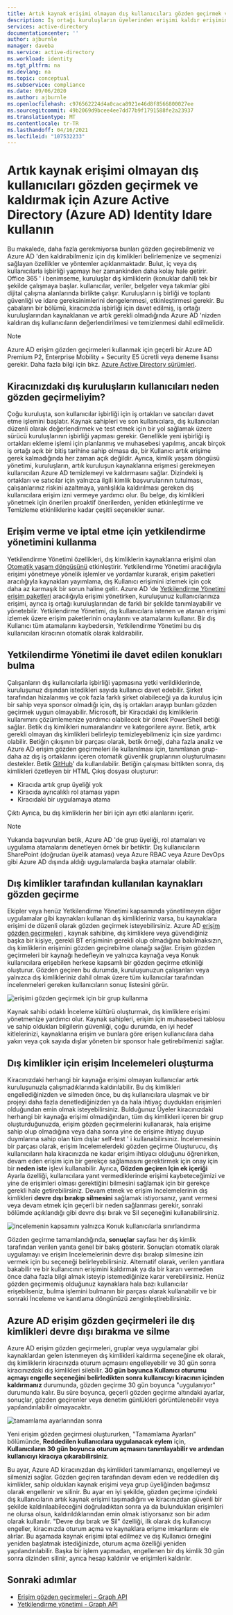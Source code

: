 ```yaml
---
title: Artık kaynak erişimi olmayan dış kullanıcıları gözden geçirmek ve kaldırmak için Azure AD Identity Governance kullanın
description: İş ortağı kuruluşların üyelerinden erişimi kaldır erişimini genişletmek için erişim Incelemelerini kullanın
services: active-directory
documentationcenter: ''
author: ajburnle
manager: daveba
ms.service: active-directory
ms.workload: identity
ms.tgt_pltfrm: na
ms.devlang: na
ms.topic: conceptual
ms.subservice: compliance
ms.date: 09/06/2020
ms.author: ajburnle
ms.openlocfilehash: c976562224d4a0caca8921e46d8f8566800027ee
ms.sourcegitcommit: 49b2069d9bcee4ee7dd77b9f1791588fe2a23937
ms.translationtype: MT
ms.contentlocale: tr-TR
ms.lasthandoff: 04/16/2021
ms.locfileid: "107532233"
---
```

# <a name="use-azure-active-directory-azure-ad-identity-governance-to-review-and-remove-external-users-who-no-longer-have-resource-access"></a>Artık kaynak erişimi olmayan dış kullanıcıları gözden geçirmek ve kaldırmak için Azure Active Directory (Azure AD) Identity Idare kullanın

Bu makalede, daha fazla gerekmiyorsa bunları gözden geçirebilmeniz ve Azure AD 'den kaldırabilmeniz için dış kimlikleri belirlemenize ve seçmenizi sağlayan özellikler ve yöntemler açıklanmaktadır. Bulut, iç veya dış kullanıcılarla işbirliği yapmayı her zamankinden daha kolay hale getirir. Office 365 ' i benimseme, kuruluşlar dış kimliklerin (konuklar dahil) tek bir şekilde çalışmaya başlar. kullanıcılar, veriler, belgeler veya takımlar gibi dijital çalışma alanlarında birlikte çalışır. Kuruluşların iş birliği ve toplantı güvenliği ve idare gereksinimlerini dengelenmesi, etkinleştirmesi gerekir. Bu çabaların bir bölümü, kiracınızda işbirliği için davet edilmiş, iş ortağı kuruluşlarından kaynaklanan ve artık gerekli olmadığında Azure AD 'nizden kaldıran dış kullanıcıların değerlendirilmesi ve temizlenmesi dahil edilmelidir.

>[!NOTE]
>Azure AD erişim gözden geçirmeleri kullanmak için geçerli bir Azure AD Premium P2, Enterprise Mobility + Security E5 ücretli veya deneme lisansı gerekir. Daha fazla bilgi için bkz. [Azure Active Directory sürümleri](../fundamentals/active-directory-whatis.md).

## <a name="why-review-users-from-external-organizations-in-your-tenant"></a>Kiracınızdaki dış kuruluşların kullanıcıları neden gözden geçirmeliyim?

Çoğu kuruluşta, son kullanıcılar işbirliği için iş ortakları ve satıcıları davet etme işlemini başlatır. Kaynak sahipleri ve son kullanıcılara, dış kullanıcıları düzenli olarak değerlendirmek ve test etmek için bir yol sağlamak üzere sürücü kuruluşlarının işbirliği yapması gerekir. Genellikle yeni işbirliği iş ortakları ekleme işlemi için planlanmış ve muhasebesi yapılmış, ancak birçok iş ortağı açık bir bitiş tarihine sahip olmasa da, bir Kullanıcı artık erişime gerek kalmadığında her zaman açık değildir. Ayrıca, kimlik yaşam döngüsü yönetimi, kuruluşların, artık kuruluşun kaynaklarına erişmesi gerekmeyen kullanıcıları Azure AD temizlemeyi ve kaldırmasını sağlar. Dizindeki iş ortakları ve satıcılar için yalnızca ilgili kimlik başvurularının tutulması, çalışanlarınız riskini azaltmaya, yanlışlıkla kaldırılması gereken dış kullanıcılara erişim izni vermeye yardımcı olur. Bu belge, dış kimlikleri yönetmek için önerilen proaktif önerilerden, yeniden etkinleştirme ve Temizleme etkinliklerine kadar çeşitli seçenekler sunar.

## <a name="use-entitlement-management-to-grant-and-revoke-access"></a>Erişim verme ve iptal etme için yetkilendirme yönetimini kullanma

Yetkilendirme Yönetimi özellikleri, dış kimliklerin kaynaklarına erişimi olan [Otomatik yaşam döngüsünü](entitlement-management-external-users.md#manage-the-lifecycle-of-external-users) etkinleştirir. Yetkilendirme Yönetimi aracılığıyla erişimi yönetmeye yönelik işlemler ve yordamlar kurarak, erişim paketleri aracılığıyla kaynakları yayımlama, dış Kullanıcı erişimini izlemek için çok daha az karmaşık bir sorun haline gelir. Azure AD 'de [Yetkilendirme Yönetimi erişim paketleri](entitlement-management-overview.md) aracılığıyla erişimi yönetirken, kuruluşunuz kullanıcılarınıza erişimi, ayrıca iş ortağı kuruluşlarından de farklı bir şekilde tanımlayabilir ve yönetebilir. Yetkilendirme Yönetimi, dış kullanıcılara istenen ve atanan erişimi izlemek üzere erişim paketlerinin onaylarını ve atamalarını kullanır. Bir dış Kullanıcı tüm atamalarını kaybedersin, Yetkilendirme Yönetimi bu dış kullanıcıları kiracının otomatik olarak kaldırabilir. 

## <a name="find-guests-not-invited-through-entitlement-management"></a>Yetkilendirme Yönetimi ile davet edilen konukları bulma

Çalışanların dış kullanıcılarla işbirliği yapmasına yetki verildiklerinde, kuruluşunuz dışından istedikleri sayıda kullanıcı davet edebilir. Şirket tarafından hizalanmış ve çok fazla farklı şirket olabileceği ya da kuruluş için bir sahip veya sponsor olmadığı için, dış iş ortakları arayıp bunları gözden geçirmek uygun olmayabilir. Microsoft, bir Kiracıdaki dış kimliklerin kullanımını çözümlemenize yardımcı olabilecek bir örnek PowerShell betiği sağlar. Betik dış kimlikleri numaralandırır ve kategorilere ayırır. Betik, artık gerekli olmayan dış kimlikleri belirleyip temizleyebilmeniz için size yardımcı olabilir. Betiğin çıkışının bir parçası olarak, betik örneği, daha fazla analiz ve Azure AD erişim gözden geçirmeleri ile kullanılması için, tanımlanan grup-daha az dış iş ortaklarını içeren otomatik güvenlik gruplarının oluşturulmasını destekler.
Betik [GitHub](https://github.com/microsoft/access-reviews-samples/tree/master/ExternalIdentityUse)' da kullanılabilir. Betiğin çalışması bittikten sonra, dış kimlikleri özetleyen bir HTML Çıkış dosyası oluşturur:

- Kiracıda artık grup üyeliği yok
- Kiracıda ayrıcalıklı rol ataması yapın
- Kiracıdaki bir uygulamaya atama

Çıktı Ayrıca, bu dış kimliklerin her biri için ayrı etki alanlarını içerir. 

>[!NOTE]
>Yukarıda başvurulan betik, Azure AD 'de grup üyeliği, rol atamaları ve uygulama atamalarını denetleyen örnek bir betiktir. Dış kullanıcıların SharePoint (doğrudan üyelik ataması) veya Azure RBAC veya Azure DevOps gibi Azure AD dışında aldığı uygulamalarda başka atamalar olabilir.

## <a name="review-resources-used-by-external-identities"></a>Dış kimlikler tarafından kullanılan kaynakları gözden geçirme

Ekipler veya henüz Yetkilendirme Yönetimi kapsamında yönetilmeyen diğer uygulamalar gibi kaynakları kullanan dış kimlikleriniz varsa, bu kaynaklara erişimi de düzenli olarak gözden geçirmek isteyebilirsiniz. Azure AD [erişim gözden geçirmeleri](create-access-review.md) , kaynak sahibine, dış kimliklere veya güvendiğiniz başka bir kişiye, gerekli BT erişiminin gerekli olup olmadığına bakılmaksızın, dış kimliklerin erişimini gözden geçirebilme olanağı sağlar. Erişim gözden geçirmeleri bir kaynağı hedefleyin ve yalnızca kaynağa veya Konuk kullanıcılara erişebilen herkese kapsamlı bir gözden geçirme etkinliği oluşturur. Gözden geçiren bu durumda, kuruluşunuzun çalışanları veya yalnızca dış kimlikleriniz dahil olmak üzere tüm kullanıcılar tarafından incelenmeleri gereken kullanıcıların sonuç listesini görür.

![erişimi gözden geçirmek için bir grup kullanma](media/access-reviews-external-users/group-members.png)

Kaynak sahibi odaklı İnceleme kültürü oluşturmak, dış kimliklere erişimi yönetmenize yardımcı olur. Kaynak sahipleri, erişim için muhasebeci tablosu ve sahip oldukları bilgilerin güvenliği, çoğu durumda, en iyi hedef kitlelerinizi, kaynaklarına erişim ve bunlara göre erişen kullanıcılara daha yakın veya çok sayıda dışlar yöneten bir sponsor hale getirebilmenizi sağlar.

## <a name="create-access-reviews-for-external-identities"></a>Dış kimlikler için erişim Incelemeleri oluşturma

Kiracınızdaki herhangi bir kaynağa erişimi olmayan kullanıcılar artık kuruluşunuzla çalışmadıklarında kaldırılabilir. Bu dış kimlikleri engellediğinizden ve silmeden önce, bu dış kullanıcılara ulaşmak ve bir projeyi daha fazla denetlediğinizden ya da hala ihtiyaç duydukları erişimleri olduğundan emin olmak isteyebilirsiniz. Bulduğunuz Üyeler kiracınızdaki herhangi bir kaynağa erişimi olmadığından, tüm dış kimlikleri içeren bir grup oluşturduğunuzda, erişim gözden geçirmelerini kullanarak, hala erişime sahip olup olmadığına veya daha sonra yine de erişime ihtiyaç duyup duymlarına sahip olan tüm dışlar self-test ' i kullanabilirsiniz. İncelemesinin bir parçası olarak, erişim Incelemelerdeki gözden geçirme Oluşturucu, dış kullanıcıların hala kiracınızda ne kadar erişim ihtiyacı olduğunu öğrenirken, devam eden erişim için bir gerekçe sağlamasını gerektirmek için onay için bir **neden iste** işlevi kullanabilir. Ayrıca, **Gözden geçiren Için ek içeriği** Ayarla özelliği, kullanıcılara yanıt vermediklerinde erişimi kaybeteceğimizi ve yine de erişimleri olması gerektiğini bilmesini sağlamak için bir gerekçe gerekli hale getirebilirsiniz. Devam etmek ve erişim Incelemelerinin dış kimlikleri **devre dışı bırakıp silmesini** sağlamak istiyorsanız, yanıt vermesi veya devam etmek için geçerli bir neden sağlanması gerekir, sonraki bölümde açıklandığı gibi devre dışı bırak ve Sil seçeneğini kullanabilirsiniz.

![incelemenin kapsamını yalnızca Konuk kullanıcılarla sınırlandırma](media/access-reviews-external-users/guest-users-only.png)

Gözden geçirme tamamlandığında, **sonuçlar** sayfası her dış kimlik tarafından verilen yanıta genel bir bakış gösterir. Sonuçları otomatik olarak uygulamayı ve erişim Incelemelerinin devre dışı bırakıp silmesine izin vermek için bu seçeneği belirleyebilirsiniz. Alternatif olarak, verilen yanıtlara bakabilir ve bir kullanıcının erişimini kaldırmak ya da bir kararı vermeden önce daha fazla bilgi almak isteyip istemediğinize karar verebilirsiniz. Henüz gözden geçirmemiş olduğunuz kaynaklara hala bazı kullanıcılar erişebilseniz, bulma işlemini bulmanın bir parçası olarak kullanabilir ve bir sonraki İnceleme ve kanıtlama döngünüzü zenginleştirebilirsiniz.

## <a name="disable-and-delete-external-identities-with-azure-ad-access-reviews"></a>Azure AD erişim gözden geçirmeleri ile dış kimlikleri devre dışı bırakma ve silme

Azure AD erişim gözden geçirmeleri, gruplar veya uygulamalar gibi kaynaklardan gelen istenmeyen dış kimlikleri kaldırma seçeneğine ek olarak, dış kimliklerin kiracınızda oturum açmasını engelleyebilir ve 30 gün sonra kiracınızdaki dış kimlikleri silebilir. **30 gün boyunca Kullanıcı oturumu açmayı engelle seçeneğini belirledikten sonra kullanıcıyı kiracının içinden kaldırmanız** durumunda, gözden geçirme 30 gün boyunca "uygulanıyor" durumunda kalır. Bu süre boyunca, geçerli gözden geçirme altındaki ayarlar, sonuçlar, gözden geçirenler veya denetim günlükleri görüntülenebilir veya yapılandırılabilir olmayacaktır. 

![tamamlama ayarlarından sonra](media/access-reviews-external-users/upon-completion-settings.png)

Yeni erişim gözden geçirmesi oluştururken, "Tamamlama Ayarları" bölümünde, **Reddedilen kullanıcılara uygulanacak eylem** için, **Kullanıcıların 30 gün boyunca oturum açmasını tanımlayabilir ve ardından kullanıcıyı kiracıya çıkarabilirsiniz**.

Bu ayar, Azure AD kiracınızdan dış kimlikleri tanımlamanızı, engellemeyi ve silmenizi sağlar. Gözden geçiren tarafından devam eden ve reddedilen dış kimlikler, sahip oldukları kaynak erişimi veya grup üyeliğinden bağımsız olarak engellenir ve silinir. Bu ayar en iyi şekilde, gözden geçirme içindeki dış kullanıcıların artık kaynak erişimi taşımadığını ve kiracınızdan güvenli bir şekilde kaldırılaabileceğini doğruladıktan sonra ya da bulundukları erişimleri ne olursa olsun, kaldırıldıklarından emin olmak istiyorsanız son bir adım olarak kullanılır. "Devre dışı bırak ve Sil" özelliği, ilk olarak dış kullanıcıyı engeller, kiracınızda oturum açma ve kaynaklara erişme imkanlarını ele alırlar. Bu aşamada kaynak erişimi iptal edilmez ve dış Kullanıcı örneğini yeniden başlatmak istediğinizde, oturum açma özelliği yeniden yapılandırılabilir. Başka bir işlem yapmadan, engellenen bir dış kimlik 30 gün sonra dizinden silinir, ayrıca hesap kaldırılır ve erişimleri kaldırılır.

## <a name="next-steps"></a>Sonraki adımlar

- [Erişim gözden geçirmeleri - Graph API](/graph/api/resources/accessreviewsv2-root?view=graph-rest-beta&preserve-view=true)
- [Yetkilendirme yönetimi - Graph API](/graph/api/resources/entitlementmanagement-root)
